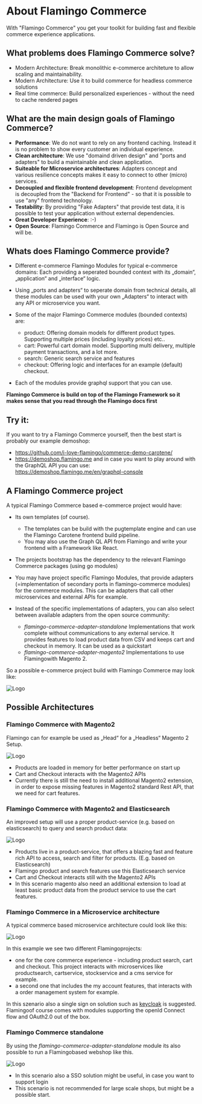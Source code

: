 # About Flamingo Commerce

With "Flamingo Commerce" you get your toolkit for building fast and flexible commerce experience applications.

## What problems does Flamingo Commerce solve?

* Modern Architecture: Break monolithic e-commerce architeture to allow scaling and maintainability. 
* Modern Architecture: Use it to build commerce for headless commerce solutions
* Real time commerce: Build personalized experiences - without the need to cache rendered pages

## What are the main design goals of Flamingo Commerce?


* **Performance**: We do not want to rely on any frontend caching. Instead it is no problem to show every customer an individual experience.
* **Clean architecture**: We use "domaind driven design" and "ports and adapters" to build a maintainable and clean application. 
* **Suiteable for Microservice architectures**: Adapters concept and various resilience concepts makes it easy to connect to other (micro) services.
* **Decoupled and flexible frontend development**: Frontend development is decoupled from the "Backend for Frontend" - so that it is possible to use "any" frontend technology.
* **Testability**: By providing "Fake Adapters" that provide test data, it is possible to test your application without external dependencies.
* **Great Developer Experience**: :-)
* **Open Source**: Flamingo Commerce and Flamingo is Open Source and will be.


## Whats does Flamingo Commerce provide?

* Different e-commerce Flamingo Modules for typical e-commerce domains: Each providing a seperated bounded context with its „domain“, „application“ and „interface“ logic.
* Using „ports and adapters“ to seperate domain from technical details, all these modules can be used with your own „Adapters“ to interact with any API or microservice you want.
* Some of the major Flamingo Commerce modules (bounded contexts) are:
    * product: Offering domain models for different product types. Supporting multiple prices (including loyalty prices) etc..
    * cart: Powerful cart domain model. Supporting multi delivery, multiple payment transactions, and a lot more. 
    * search: Generic search service and features
    * checkout: Offering logic and interfaces for an example (default) checkout.
    
* Each of the modules provide graphql support that you can use.
    

**Flamingo Commerce is build on top of the Flamingo Framework so it makes sense that you read through the Flamingo docs first**

## Try it:

If you want to try a Flamingo Commerce yourself, then the best start is probably our example demoshop:

* https://github.com/i-love-flamingo/commerce-demo-carotene/
* https://demoshop.flamingo.me  and in case you want to play around with the GraphQL API you can use: https://demoshop.flamingo.me/en/graphql-console


## A Flamingo Commerce project

A typical Flamingo Commerce based e-commerce project would have:

* Its own templates (of course). 

    * The templates can be build with the pugtemplate engine and can use the Flamingo Carotene frontend build pipeline.
    * You may also use the Graph QL API from Flamingo and write your frontend with a Framework like React.
* The projects bootstrap has the dependency to the relevant Flamingo Commerce packages (using go modules)
* You may have project specific Flamingo Modules, that provide adapters (=implementation of secondary ports in flamingo-commerce modules) for the commerce modules. This can be adapters that call other microservices and external APIs for example.
* Instead of the specific implementations of adapters, you can also select between available adapters from the open source community:
    * *flamingo-commerce-adapter-standalone* Implementations that work complete without communications to any external service. It provides features to load product data from CSV and keeps cart and checkout in memory. It can be used as a quickstart
    * *flamingo-commerce-adapter-magento2* Implementations to use Flamingowith Magento 2.

So a possible e-commerce project build with Flamingo Commerce may look like:

![Logo](./flamingo-commerce-overview.png)

## Possible Architectures

### Flamingo Commerce with Magento2

Flamingo can for example be used as „Head“ for a „Headless“ Magento 2 Setup.

![Logo](./flamingo-magento2.png)

* Products are loaded in memory for better performance on start up
* Cart and Checkout interacts with the Magento2 APIs
* Currently there is still the need to install additional Magento2 extension, in order to expose missing features in Magento2 standard Rest API, that we need for cart features.


### Flamingo Commerce with Magento2 and Elasticsearch

An improved setup will use a proper product-service (e.g. based on elasticsearch) to query and search product data:

![Logo](./flamingo-magento2-es.png)

* Products live in a product-service, that offers a blazing fast and feature rich API to access, search and filter for products. (E.g. based on Elasticsearch)
* Flamingo product and search features use this Elasticsearch service
* Cart and Checkout interacts still with the Magento2 APIs
* In this scenario magento also need an additional extension to load at least basic product data from the product service to use the cart features.


### Flamingo Commerce in a Microservice architecture

A typical commerce based microservice architecture could look like this:

![Logo](./flamingo-ms.png)

In this example we see two different Flamingoprojects:

* one for the core commerce experience - including product search, cart and checkout. This project interacts with microservices like productsearch, cartservice, stockservice and a cms service for example.
* a second one that includes the my account features, that interacts with a order management system for example.

In this szenario also a single sign on solution such as [keycloak](https://www.aoe.com/techradar/tools/keycloak.html) is suggested. Flamingoof course comes with modules supporting the openId Connect flow and OAuth2.0 out of the box.


### Flamingo Commerce standalone

By using the *flamingo-commerce-adapter-standalone* module its also possible to run a Flamingobased webshop like this.

![Logo](./flamingo-standalone.png)

* In this scenario also a SSO solution might be useful, in case you want to support login
* This scenario is not recommended for large scale shops, but might be a possible start.